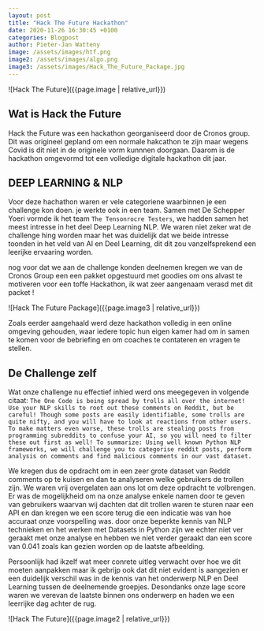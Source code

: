 ```yaml
---
layout: post
title: "Hack The Future Hackathon"
date: 2020-11-26 16:30:45 +0100
categories: Blogpost
author: Pieter-Jan Watteny
image: /assets/images/htf.png
image2: /assets/images/algo.png
image3: /assets/images/Hack_The_Future_Package.jpg
---
```


![Hack The Future]({{page.image | relative_url}})

## Wat is Hack the Future

Hack the Future was een hackathon georganiseerd door de Cronos group. Dit was origineel gepland om een normale hakcathon te zijn maar wegens Covid is dit niet in de originele vorm kunnnen doorgaan. Daarom is de hackathon omgevormd tot een volledige digitale hackathon dit jaar.

## DEEP LEARNING & NLP

Voor deze hachathon waren er vele categoriene waarbinnen je een challenge kon doen. je werkte ook in een team. Samen met De Schepper Yoeri vormde ik het team `The Tensonrocre Testers`, we hadden samen het meest intresse in het deel Deep Learning NLP. We waren niet zeker wat de challenge hing worden maar het was duidelijk dat we beide intresse toonden in het veld van AI en Deel Learning, dit dit zou vanzelfsprekend een leerijke ervaaring worden.

nog voor dat we aan de challenge konden deelnemen kregen we van de Cronos Group een een pakket opgestuurd met goodies om ons alvast te motiveren voor een toffe Hackathon, ik wat zeer aangenaam verasd met dit packet !

![Hack The Future Package]({{page.image3 | relative_url}})

Zoals eerder aangehaald werd deze hackathon volledig in een online omgeving gehouden, waar iedere topic hun eigen kamer had om in samen te komen voor de bebriefing en om coaches te contateren en vragen te stellen.

## De Challenge zelf

Wat onze challenge nu effectief inhied werd ons meegegeven in volgende citaat:
`The One Code is being spread by trolls all over the internet! Use your NLP skills to root out these comments on Reddit, but be careful! Though some posts are easily identifiable, some trolls are quite nifty, and you will have to look at reactions from other users. To make matters even worse, these trolls are stealing posts from programming subreddits to confuse your AI, so you will need to filter these out first as well! To summarize: Using well known Python NLP frameworks, we will challenge you to categorise reddit posts, perform analysis on comments and find malicious comments in our vast dataset.`

We kregen dus de opdracht om in een zeer grote dataset van Reddit comments op te kuisen en dan te analyseren welke gebruikers de trollen zijn. We waren vrij overgelaten aan ons lot om deze opdracht te volbrengen. Er was de mogelijkheid om na onze analyse enkele namen door te geven van gebruikers waarvan wij dachten dat dit trollen waren te sturen naar een API en dan kregen we een score terug die een indicatie was van hoe accuraat onze voorspelling was. door onze beperkte kennis van NLP technieken en het werken met Datasets in Python zijn we echter niet ver geraakt met onze analyse en hebben we niet verder geraakt dan een score van 0.041 zoals kan gezien worden op de laatste afbeelding.

Persoonlijk had ikzelf wat meer conrete uitleg verwacht over hoe we dit moeten aanpakken maar ik gebrijp ook dat dit niet evident is aangezien er een duidelijk  verschil was in de kennis van het onderwerp NLP en Deel Learning tussen de deelnemende groepjes. Desondanks onze lage score waren we verevan de laatste binnen ons onderwerp en haden we een leerrijke dag achter de rug.

![Hack The Future]({{page.image2 | relative_url}})
